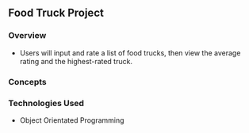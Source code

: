 
## Food Truck Project

### Overview
 
* Users will input and rate a list of food trucks, then view the average rating and   the highest-rated truck.

### Concepts



### Technologies Used

* Object Orientated Programming